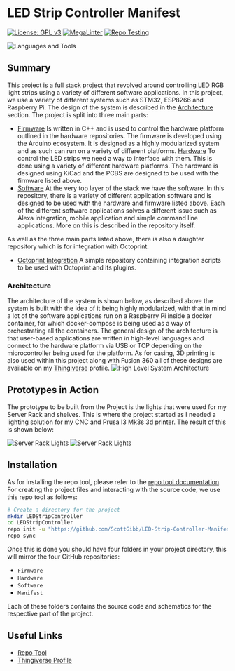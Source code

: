 # LED Strip Controller Manifest
<!-- markdown-link-check-disable -->
[![License: GPL v3](https://img.shields.io/badge/License-GPLv3-blue.svg)](https://www.gnu.org/licenses/gpl-3.0) [![MegaLinter](https://github.com/ScottGibb/LED-Strip-Controller-Manifest/actions/workflows/Mega%20Linter.yaml/badge.svg)](https://github.com/ScottGibb/LED-Strip-Controller-Manifest/actions/workflows/Mega%20Linter.yaml) [![Repo Testing](https://github.com/ScottGibb/LED-Strip-Controller-Manifest/actions/workflows/Repo%20Testing.yaml/badge.svg)](https://github.com/ScottGibb/LED-Strip-Controller-Manifest/actions/workflows/Repo%20Testing.yaml)
<!-- markdown-link-check-enable -->
![Languages and Tools](docs/Languages_and_Tools.png)

## Summary

This project is a full stack project that revolved around controlling LED RGB light strips using a variety of different software applications. In this project, we use a variety of different systems such as STM32, ESP8266 and Raspberry Pi. The design of the system is described in the [Architecture](#architecture) section. The project is split into three main parts:

- [Firmware](https://github.com/ScottGibb/LED-Strip-Controller-Firmware) Is written in C++ and is used to control the hardware platform outlined in the hardware repositories. The firmware is developed using the Arduino ecosystem. It is designed as a highly modularized system and as such can run on a variety of different platforms.
  [Hardware](https://github.com/ScottGibb/LED-Strip-Controller-Hardware) To control the LED strips we need a way to interface with them. This is done using a variety of different hardware platforms. The hardware is designed using KiCad and the PCBS are designed to be used with the firmware listed above.
- [Software](https://github.com/ScottGibb/LED-Strip-Controller-Software) At the very top layer of the stack we have the software. In this repository, there is a variety of different application software and is designed to be used with the hardware and firmware listed above. Each of the different software applications solves a different issue such as Alexa integration, mobile application and simple command line applications. More on this is described in the repository itself.

As well as the three main parts listed above, there is also a daughter repository which is for integration with Octoprint:

- [Octoprint Integration](https://github.com/ScottGibb/LED-Strip-Controller-Octoprint) A simple repository containing integration scripts to be used with Octoprint and its plugins.

### Architecture

The architecture of the system is shown below, as described above the system is built with the idea of it being highly modularized, with that in mind a lot of the software applications run on a Raspberry Pi inside a docker container, for which docker-compose is being used as a way of orchestrating all the containers. The general design of the architecture is that user-based applications are written in high-level languages and connect to the hardware platform via USB or TCP depending on the microcontroller being used for the platform. As for casing, 3D printing is also used within this project along with Fusion 360 all of these designs are available on my [Thingiverse](https://www.thingiverse.com/scottgibb/designs) profile.
![High Level System Architecture](docs/High_Level_System_Diagram.png)

## Prototypes in Action

The prototype to be built from the Project is the lights that were used for my Server Rack and shelves. This is where the project started as I needed a lighting solution for my CNC and Prusa I3 Mk3s 3d printer. The result of this is shown below:

![Server Rack Lights](docs/Server_Rack_Lights.jpg)
![Server Rack Lights](docs/Server_Rack_Lights_Mulit_Coloured.jpg)

## Installation

As for installing the repo tool, please refer to the [repo tool documentation](https://gerrit.googlesource.com/git-repo/+/master/README.md#download-repo). For creating the project files and interacting with the source code, we use this repo tool as follows:

```bash
# Create a directory for the project
mkdir LEDStripController
cd LEDStripController
repo init -u "https://github.com/ScottGibb/LED-Strip-Controller-Manifest.git"
repo sync
```

Once this is done you should have four folders in your project directory, this will mirror the four GitHub repositories:

- `Firmware`
- `Hardware`
- `Software`
- `Manifest`

Each of these folders contains the source code and schematics for the respective part of the project.

## Useful Links

- [Repo Tool](https://gerrit.googlesource.com/git-repo)
- [Thingiverse Profile](https://www.thingiverse.com/scottgibb/designs)

